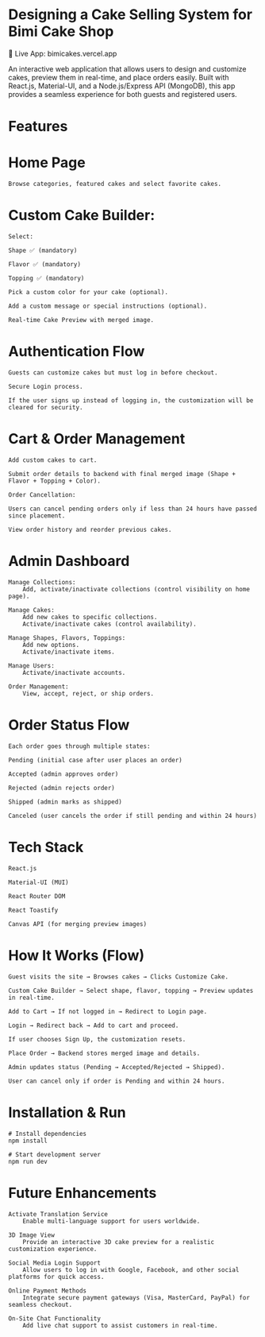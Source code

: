 # Designing a Cake Selling System for Bimi Cake Shop
🔗 Live App: bimicakes.vercel.app

An interactive web application that allows users to design and customize cakes, preview them in real-time, and place orders easily.
Built with React.js, Material-UI, and a Node.js/Express API (MongoDB), this app provides a seamless experience for both guests and registered users.

# Features
# Home Page
    Browse categories, featured cakes and select favorite cakes.

# Custom Cake Builder:
    Select:

    Shape ✅ (mandatory)

    Flavor ✅ (mandatory)

    Topping ✅ (mandatory)

    Pick a custom color for your cake (optional).

    Add a custom message or special instructions (optional).

    Real-time Cake Preview with merged image.

# Authentication Flow
    Guests can customize cakes but must log in before checkout.

    Secure Login process.

    If the user signs up instead of logging in, the customization will be cleared for security.

# Cart & Order Management
    Add custom cakes to cart.

    Submit order details to backend with final merged image (Shape + Flavor + Topping + Color).

    Order Cancellation:

    Users can cancel pending orders only if less than 24 hours have passed since placement.

    View order history and reorder previous cakes.

# Admin Dashboard
    Manage Collections:
        Add, activate/inactivate collections (control visibility on home page).

    Manage Cakes:
        Add new cakes to specific collections.
        Activate/inactivate cakes (control availability).

    Manage Shapes, Flavors, Toppings:
        Add new options.
        Activate/inactivate items.

    Manage Users:
        Activate/inactivate accounts.

    Order Management:
        View, accept, reject, or ship orders.

# Order Status Flow
    Each order goes through multiple states:

    Pending (initial case after user places an order)

    Accepted (admin approves order)

    Rejected (admin rejects order)

    Shipped (admin marks as shipped)

    Canceled (user cancels the order if still pending and within 24 hours)

# Tech Stack
    React.js

    Material-UI (MUI)

    React Router DOM

    React Toastify

    Canvas API (for merging preview images)


# How It Works (Flow)
    Guest visits the site → Browses cakes → Clicks Customize Cake.

    Custom Cake Builder → Select shape, flavor, topping → Preview updates in real-time.

    Add to Cart → If not logged in → Redirect to Login page.

    Login → Redirect back → Add to cart and proceed.

    If user chooses Sign Up, the customization resets.

    Place Order → Backend stores merged image and details.

    Admin updates status (Pending → Accepted/Rejected → Shipped).

    User can cancel only if order is Pending and within 24 hours.

# Installation & Run
    # Install dependencies
    npm install

    # Start development server
    npm run dev

# Future Enhancements
    Activate Translation Service
        Enable multi-language support for users worldwide.

    3D Image View
        Provide an interactive 3D cake preview for a realistic customization experience.

    Social Media Login Support
        Allow users to log in with Google, Facebook, and other social platforms for quick access.

    Online Payment Methods
        Integrate secure payment gateways (Visa, MasterCard, PayPal) for seamless checkout.

    On-Site Chat Functionality
        Add live chat support to assist customers in real-time.
